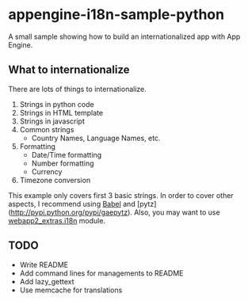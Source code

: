 appengine-i18n-sample-python
============================

A small sample showing how to build an internationalized app with App Engine.

What to internationalize
------------------------

There are lots of things to internationalize.

1.  Strings in python code
2.  Strings in HTML template
3.  Strings in javascript
4.  Common strings
    - Country Names, Language Names, etc.
5.  Formatting
    - Date/Time formatting
    - Number formatting
    - Currency
6.  Timezone conversion

This example only covers first 3 basic strings. In order to cover other
aspects, I recommend using [Babel](http://babel.edgewall.org/) and [pytz]
(http://pypi.python.org/pypi/gaepytz). Also, you may want to use
[webapp2_extras.i18n](http://webapp-improved.appspot.com/tutorials/i18n.html)
module.


TODO
----

- Write README
- Add command lines for managements to README
- Add lazy_gettext
- Use memcache for translations

